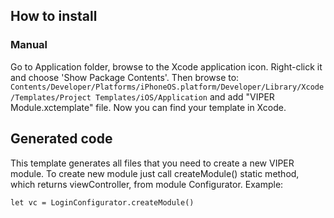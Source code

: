 ## How to install

### Manual
Go to Application folder, browse to the Xcode application icon. Right-click it and choose 'Show Package Contents'. Then browse to:
`Contents/Developer/Platforms/iPhoneOS.platform/Developer/Library/Xcode/Templates/Project Templates/iOS/Application` and add "VIPER Module.xctemplate" file. Now you can find your template in Xcode.

## Generated code
This template generates all files that you need to create a new VIPER module.
To create new module just call createModule()  static method, which returns viewController, from module Configurator. Example:
```
let vc = LoginConfigurator.createModule()
```
